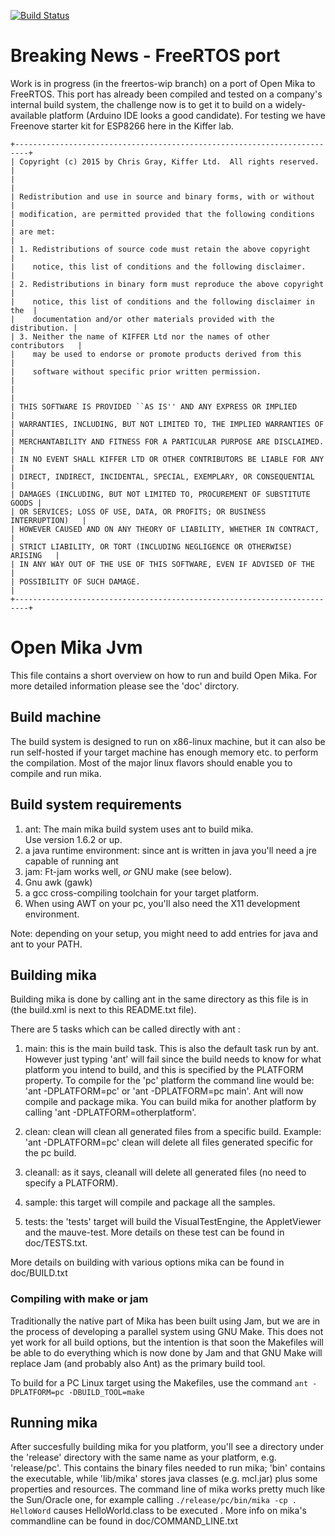 [![Build Status](https://travis-ci.org/kifferltd/open-mika.svg?branch=master)](https://travis-ci.org/kifferltd/open-mika)

# Breaking News - FreeRTOS port

Work is in progress (in the freertos-wip branch) on a port of Open Mika to FreeRTOS. This port has already been compiled and tested on a company's internal build system, the challenge now is to get it to build on a widely-available platform (Arduino IDE looks a good candidate). For testing we have Freenove starter kit for ESP8266 here in the Kiffer lab.

```
+-------------------------------------------------------------------------+
| Copyright (c) 2015 by Chris Gray, Kiffer Ltd.  All rights reserved.     |
|                                                                         |
| Redistribution and use in source and binary forms, with or without      |
| modification, are permitted provided that the following conditions      |
| are met:                                                                |
| 1. Redistributions of source code must retain the above copyright       |
|    notice, this list of conditions and the following disclaimer.        |
| 2. Redistributions in binary form must reproduce the above copyright    |
|    notice, this list of conditions and the following disclaimer in the  |
|    documentation and/or other materials provided with the distribution. |
| 3. Neither the name of KIFFER Ltd nor the names of other contributors   |
|    may be used to endorse or promote products derived from this         |
|    software without specific prior written permission.                  |
|                                                                         |
| THIS SOFTWARE IS PROVIDED ``AS IS'' AND ANY EXPRESS OR IMPLIED          |
| WARRANTIES, INCLUDING, BUT NOT LIMITED TO, THE IMPLIED WARRANTIES OF    |
| MERCHANTABILITY AND FITNESS FOR A PARTICULAR PURPOSE ARE DISCLAIMED.    |
| IN NO EVENT SHALL KIFFER LTD OR OTHER CONTRIBUTORS BE LIABLE FOR ANY    |
| DIRECT, INDIRECT, INCIDENTAL, SPECIAL, EXEMPLARY, OR CONSEQUENTIAL      |
| DAMAGES (INCLUDING, BUT NOT LIMITED TO, PROCUREMENT OF SUBSTITUTE GOODS |
| OR SERVICES; LOSS OF USE, DATA, OR PROFITS; OR BUSINESS INTERRUPTION)   |
| HOWEVER CAUSED AND ON ANY THEORY OF LIABILITY, WHETHER IN CONTRACT,     |
| STRICT LIABILITY, OR TORT (INCLUDING NEGLIGENCE OR OTHERWISE) ARISING   |
| IN ANY WAY OUT OF THE USE OF THIS SOFTWARE, EVEN IF ADVISED OF THE      |
| POSSIBILITY OF SUCH DAMAGE.                                             |
+-------------------------------------------------------------------------+
```

# Open Mika Jvm

This file contains a short overview on how to run and build Open Mika. 
For more detailed information please see the 'doc' dirctory.

## Build machine

The build system is designed to run on x86-linux machine,
but it can also be run self-hosted if your target machine
has enough memory etc. to perform the compilation.
Most of the major linux flavors should enable you to compile
and run mika. 

## Build system requirements

1. ant: The main mika build system uses ant to build mika.  
   Use version 1.6.2 or up.
2. a java runtime environment: since ant is written in java you'll
   need a jre capable of running ant
3. jam: Ft-jam works well, _or_ GNU make (see below). 
4. Gnu awk (gawk)
5. a gcc cross-compiling toolchain for your target platform.
6. When using AWT on your pc, you'll also need the X11 development environment.

Note: depending on your setup, you might need to add entries for java and ant to your PATH.

## Building mika

Building mika is done by calling ant in the same directory as this file is in
(the build.xml is next to this README.txt file). 

There are 5 tasks which can be called directly with ant :

1. main: this is the main build task. This is also the default task run by ant.
   However just typing 'ant' will fail since the build needs to know for what
   platform you intend to build, and this is specified by the PLATFORM property.
   To compile for the 'pc' platform the command line would be: 
      'ant -DPLATFORM=pc' 
   or 'ant -DPLATFORM=pc main'.
   Ant will now compile and package mika. You can build mika for another
   platform by calling 'ant -DPLATFORM=otherplatform'.

2. clean: clean will clean all generated files from a specific build. Example:
   'ant -DPLATFORM=pc' clean will delete all files generated specific for the
    pc build.

3. cleanall: as it says, cleanall will delete all generated files (no need to
   specify a PLATFORM).

4. sample: this target will compile and package all the samples.

5. tests: the 'tests' target  will build the VisualTestEngine, the AppletViewer 
   and the mauve-test. More details on these test can be found in doc/TESTS.txt.

More details on building with various options mika can be found in doc/BUILD.txt

### Compiling with make or jam

Traditionally the native part of Mika has been built using Jam, but we are
in the process of developing a parallel system using GNU Make. This does not
yet work for all build options, but the intention is that soon the Makefiles
will be able to do everything which is now done by Jam and that GNU Make will
replace Jam (and probably also Ant) as the primary build tool.

To build for a PC Linux target using the Makefiles, use the command
```ant -DPLATFORM=pc -DBUILD_TOOL=make```

## Running mika

After succesfully building mika for you platform, you'll see a directory 
under the 'release' directory with the same name as your platform, e.g.
'release/pc'.  This contains the binary files needed to run mika;
'bin' contains the executable, while 'lib/mika' stores java classes
(e.g. mcl.jar) plus some properties and resources. The command line of mika works
pretty much like the Sun/Oracle one, for example calling 
```./release/pc/bin/mika -cp . HelloWord```
causes HelloWorld.class to be executed . More info on mika's commandline can be found in doc/COMMAND_LINE.txt



 
 

 
   

